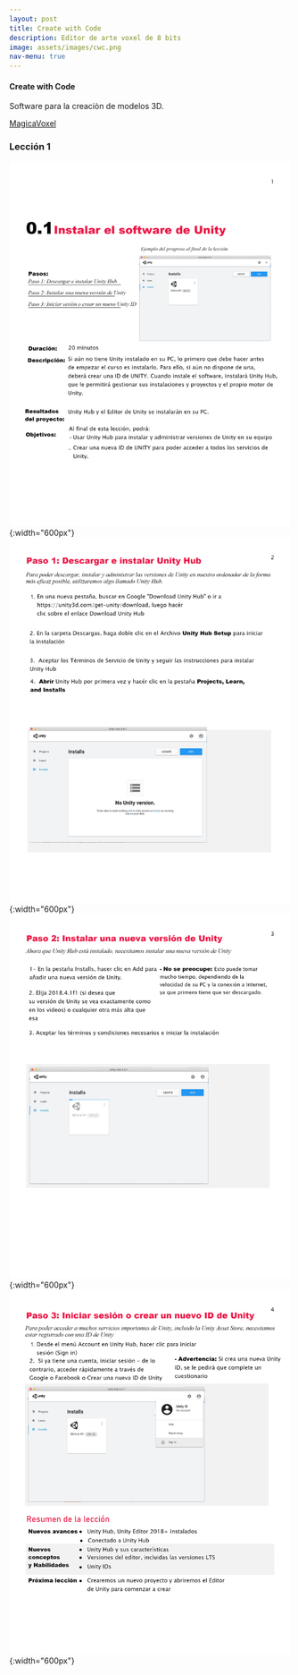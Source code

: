 ```yaml
---
layout: post
title: Create with Code
description: Editor de arte voxel de 8 bits
image: assets/images/cwc.png
nav-menu: true
---
```


#### Create with Code


Software para la creaciòn de modelos 3D.

[MagicaVoxel](https://ephtracy.github.io)

### Lección 1

![img1](./images/L1-1.png "Lección 1-Cap 1"){:width="600px"}
![img2](./images/L1-2.png "Lección 1-Cap 2"){:width="600px"}
![img3](./images/L1-3.png "Lección 1-Cap 3"){:width="600px"}
![img4](./images/L1-4.png "Lección 1-Cap 4"){:width="600px"}

